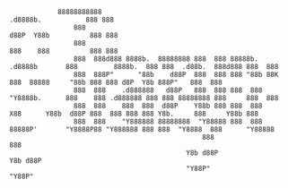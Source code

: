 




                88888888888                                                        .d8888b.           888 888                           
                    888                                                           d88P  Y88b          888 888                           
                    888                                                           888    888          888 888                           
                    888  888d888 8888b.  88888888 888  888 88888b.  .d8888b       888         8888b.  888 888  .d88b.  888d888 888  888 
                    888  888P"      "88b    d88P  888  888 888 "88b 88K           888  88888     "88b 888 888 d8P  Y8b 888P"   888  888 
                    888  888    .d888888   d88P   888  888 888  888 "Y8888b.      888    888 .d888888 888 888 88888888 888     888  888 
                    888  888    888  888  d88P    Y88b 888 888  888      X88      Y88b  d88P 888  888 888 888 Y8b.     888     Y88b 888 
                    888  888    "Y888888 88888888  "Y88888 888  888  88888P'       "Y8888P88 "Y888888 888 888  "Y8888  888      "Y88888 
                                                    888                                                                          888 
                                                Y8b d88P                                                                     Y8b d88P 
                                                "Y88P"                                                                       "Y88P" 




